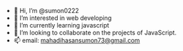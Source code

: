 - 👋 Hi, I’m @sumon0222
- 👀 I’m interested in web developing
- 🌱 I’m currently learning javascript
- 💞️ I’m looking to collaborate on the projects of JavaScript.
- 📫 email: mahadihasansumon73@gmail.com

<!---
sumon0222/sumon0222 is a ✨ special ✨ repository because its `README.md` (this file) appears on your GitHub profile.
You can click the Preview link to take a look at your changes.
--->
